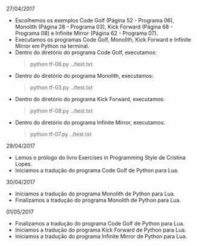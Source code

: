 27/04/2017

- Escolhemos os exemplos Code Golf (Página 52 - Programa 06), Monolith (Página 28 - Programa 03), Kick Forward (Página 68 - Programa 08) e Infinite Mirror (Página 62 - Programa 07).
- Executamos os programas Code Golf, Monolith, Kick Forward e Infinite Mirror em Python na terminal.
- Dentro do diretório do programa Code Golf, executamos:
	> python tf-06.py ../test.txt
- Dentro do diretório do programa Monolith, executamos:
	> python tf-03.py ../test.txt
- Dentro do diretório do programa Kick Forward, executamos:
	> python tf-08.py ../test.txt
- Dentro do diretório do programa Infinite Mirror, executamos:
	> python tf-07.py ../test.txt
	
29/04/2017

- Lemos o prólogo do livro Exercises in Programming Style de Cristina Lopes.
- Iniciamos a tradução do programa Code Golf de Python para Lua.

30/04/2017

- Iniciamos a tradução do programa Monolith de Python para Lua.
- Finalizamos a tradução do programa Monolith de Python para Lua.

01/05/2017

- Finalizamos a tradução do programa Code Golf de Python para Lua.
- Iniciamos a tradução do programa Kick Forward de Python para Lua.
- Iniciamos a tradução do programa Infinite Mirror de Python para Lua.
